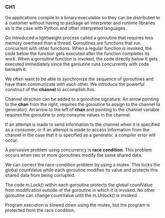 ### CH1

Go applications compile to a binary executable so they can be distributed to a customer without having to package an interpreter and runtime libraries as is the case with Python and other interpreted languages.

Go introduced a lightweight process called a goroutine that requires less memory overhead than a thread. Goroutines are functions that run concurrent with other functions. When a regular function is invoked, the code below the function gets executed after the function completes its work. When a goroutine function is invoked, the code directly below it gets executed immediately since the goroutine runs concurrently with code beneath it.

We often want to be able to synchronize the sequence of goroutines and have them communicate with each other. We introduce the powerful construct of the **channel** to accomplish this.

Channel direction can be added to a goroutine signature. An arrow pointing to the **chan** from the right, requires the goroutine to assign to the channel (a generator). An arrow to the left of **chan** and pointing to the channel variable requires the goroutine to only consume values in the channel.

If an attempt is made to send information to the channel when it is specified as a consumer, or if an attempt is made to access information from the channel in the case that it is specified as a generator, a compiler error will occur.

A pervasive problem using concurrency is **race condition**. This problem occurs when two or more goroutines modify the same shared data.

We can correct the race-condition problem by using a mutex. This locks the global countValue while each goroutine modifies its value and protects this shared data from being corrupted.

The code m.Lock() within each goroutine protects the global countValue from modification outside of the goroutine in which it is invoked. No other goroutine can change countValue until the m.Unlock() is invoked.

Program execution is slowed down using the mutex, but the program is protected from the race condition.

